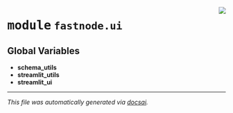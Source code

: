 <!-- markdownlint-disable -->

<a href="https://github.com/khulnasoft/fastnode/blob/main/src/fastnode/ui/__init__.py#L0"><img align="right" style="float:right;" src="https://img.shields.io/badge/-source-cccccc?style=flat-square"></a>

# <kbd>module</kbd> `fastnode.ui`




**Global Variables**
---------------
- **schema_utils**
- **streamlit_utils**
- **streamlit_ui**




---

_This file was automatically generated via [docsai](https://github.com/khulnasoft/docsai)._
